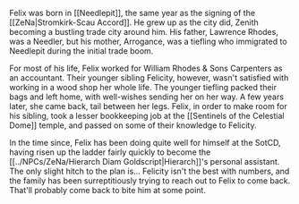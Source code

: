 Felix was born in [[Needlepit]], the same year as the signing of the [[ZeNa|Stromkirk-Scau Accord]]. He grew up as the city did, Zenith becoming a bustling trade city around him. His father, Lawrence Rhodes, was a Needler, but his mother, Arrogance, was a tiefling who immigrated to Needlepit during the initial trade boom.

For most of his life, Felix worked for William Rhodes & Sons Carpenters as an accountant. Their younger sibling Felicity, however, wasn't satisfied with working in a wood shop her whole life. The younger tiefling packed their bags and left home, with well-wishes sending her on her way. A few years later, she came back, tail between her legs. Felix, in order to make room for his sibling, took a lesser bookkeeping job at the [[Sentinels of the Celestial Dome]] temple, and passed on some of their knowledge to Felicity.

In the time since, Felix has been doing quite well for himself at the SotCD, having risen up the ladder fairly quickly to become the [[../NPCs/ZeNa/Hierarch Diam Goldscript|Hierarch]]'s personal assistant. The only slight hitch to the plan is... Felicity isn't the best with numbers, and the family has been surreptitiously trying to reach out to Felix to come back. That'll probably come back to bite him at some point.